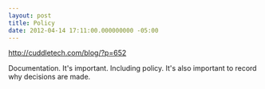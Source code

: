 ```yaml
---
layout: post
title: Policy
date: 2012-04-14 17:11:00.000000000 -05:00
---
```

http://cuddletech.com/blog/?p=652

Documentation. It's important. Including policy. It's also important to record why decisions are made.

